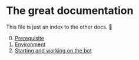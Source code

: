 # The great documentation

This file is just an index to the other docs. 🐶

0. [Prerequisite](0.PREREQUISITE.md)
1. [Environment](1.ENVIRONMENT.md)
2. [Starting and working on the bot](2.STARTUP.md)